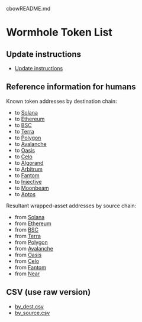 cbowREADME.md

# Wormhole Token List

## Update instructions

- [Update instructions](updating.md)

## Reference information for humans

Known token addresses by destination chain:

- to [Solana](content/dest_solana.md)
- to [Ethereum](content/dest_ethereum.md)
- to [BSC](content/dest_bsc.md)
- to [Terra](content/dest_terra.md)
- to [Polygon](content/dest_polygon.md)
- to [Avalanche](content/dest_avalanche.md)
- to [Oasis](content/dest_oasis.md)
- to [Celo](content/dest_celo.md)
- to [Algorand](content/dest_algorand.md)
- to [Arbitrum](content/dest_arbitrum.md)
- to [Fantom](content/dest_fantom.md)
- to [Injective](content/dest_injective.md)
- to [Moonbeam](content/dest_moonbeam.md)
- to [Aptos](content/dest_aptos.md)

Resultant wrapped-asset addresses by source chain:

- from [Solana](content/source_solana.md)
- from [Ethereum](content/source_ethereum.md)
- from [BSC](content/source_bsc.md)
- from [Terra](content/source_terra.md)
- from [Polygon](content/source_polygon.md)
- from [Avalanche](content/source_avalanche.md)
- from [Oasis](content/source_oasis.md)
- from [Celo](content/source_celo.md)
- from [Fantom](content/source_fantom.md)
- from [Near](content/source_near.md)

## CSV (use raw version)

- [by_dest.csv](content/by_dest.csv)
- [by_source.csv](content/by_source.csv)
